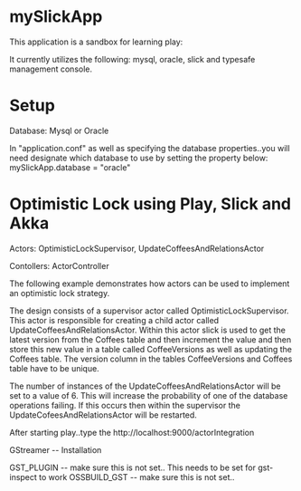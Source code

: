 mySlickApp
==========

This application is a sandbox for learning play:

It currently utilizes the following:
 mysql, oracle, slick and typesafe management console.

Setup
======
Database: Mysql or Oracle

In "application.conf" as well as specifying the database properties..you
will need designate which database to use by setting the property below:
mySlickApp.database = "oracle" 


Optimistic Lock using Play, Slick and Akka
==========

Actors: OptimisticLockSupervisor, UpdateCoffeesAndRelationsActor

Contollers: ActorController

The following example demonstrates how actors can be used to implement an 
optimistic lock strategy.

The design consists of a supervisor actor called OptimisticLockSupervisor. 
This actor is responsible for creating a child actor called 
UpdateCoffeesAndRelationsActor.  Within this actor slick is used to get the 
latest version from the Coffees table and then increment the value and then 
store this new value in a table called CoffeeVersions as well as updating the 
Coffees table.  The version column in the tables CoffeeVersions and Coffees 
table have to be unique. 

The number of instances of the UpdateCoffeesAndRelationsActor will be set to a 
value of 6. This will increase the probability of one of the database 
operations failing. If this occurs then within the supervisor the 
UpdateCofeesAndRelationsActor will be restarted.

After starting play..type the 
http://localhost:9000/actorIntegration



GStreamer -- Installation

GST_PLUGIN -- make sure this is not set.. This needs to be set for gst-inspect to work
OSSBUILD_GST -- make sure this is not set..